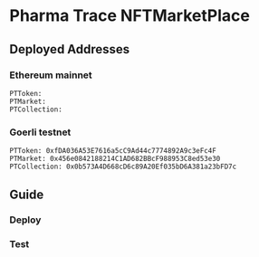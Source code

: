 # Pharma Trace NFTMarketPlace

## Deployed Addresses

### Ethereum mainnet

```
PTToken:
PTMarket:
PTCollection:
```

### Goerli testnet

```
PTToken: 0xfDA036A53E7616a5cC9Ad44c7774892A9c3eFc4F
PTMarket: 0x456e0842188214C1AD682BBcF988953C8ed53e30
PTCollection: 0x0b573A4D668cD6c89A20Ef035bD6A381a23bFD7c
```

## Guide

### Deploy

### Test
